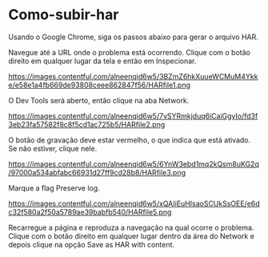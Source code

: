 # Como-subir-har


Usando o Google Chrome, siga os passos abaixo para gerar o arquivo HAR.

Navegue até a URL onde o problema está ocorrendo.
Clique com o botão direito em qualquer lugar da tela e então em Inspecionar.

https://images.contentful.com/alneenqid6w5/3BZmZ6hkXuueWCMuM4Ykke/e58e1a4fb669de93808ceee862847f56/HARfile1.png

O Dev Tools será aberto, então clique na aba Network.

https://images.contentful.com/alneenqid6w5/7vSYRmkjduq6iCaiGgyIo/fd3f3eb23fa57582f8c8f5cd1ac725b5/HARfile2.png

O botão de gravação deve estar vermelho, o que indica que está ativado. Se não estiver, clique nele.

https://images.contentful.com/alneenqid6w5/6YnW3ebd1mq2kQsm8uKG2q/97000a534abfabc66931d27ff9cd28b8/HARfile3.png

Marque a flag Preserve log.

https://images.contentful.com/alneenqid6w5/xQAIiEuHIsaoSCUkSsOEE/e6dc32f580a2f50a5789ae39babfb540/HARfile5.png

Recarregue a página e reproduza a navegação na qual ocorre o problema.
Clique com o botão direito em qualquer lugar dentro da área do Network e depois clique na opção Save as HAR with content.

